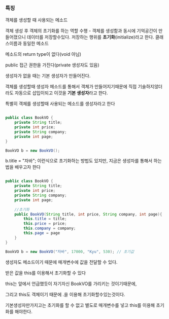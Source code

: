 ### 특징

객체를 생성할 때 사용되는 메소드

객체 생성 후 객체의 초기화를 하는 역할 수행 - 객체를 생성함과 동시에 기억공간이 만들어졌으니 데이터를 저장할수있다. 저장하는 행위를 **초기화**(initialize)라고 한다.
클래스이름과 동일한 메소드

메소드의 return type이 없다(void 아님)

public 접근 권한을 가진다(private 생성자도 있음)

생성자가 없을 때는 기본 생성자가 만들어진다.

객체를 생성할때 생성자 메소드를 통해서 객체가 만들어지기때문에 직접 기술하지않더라도 자동으로 삽입이되고 이것을 **기본 생성자**라고 한다.

특별히 객체를 생성할때 사용되는 메소드를 생성자라고 한다

```java

public class BookVO {
	private String title;
	private int price;
	private String company;
	private int page;
}

BookVO b = new BookVO();

```

b.title = "자바"; 이런식으로 초기화하는 방법도 있지만, 지금은 생성자를 통해서 하는 법을 배우고자 한다

```java

public class BookVO {
	private String title;
	private int price;
	private String company;
	private int page;
	
	//초기화
	public BookVO(String title, int price, String company, int page){
		this.title = title;
		this.price = price;
		this.company = company;
		this.page = page
	}
}

BookVO b = new BookVO("자바", 17000, "Kyu", 530); // 초기값
```

생성자도 메소드이기 때문에 매개변수에 값을 전달할 수 있다.

받은 값을 this를 이용해서 초기화할 수 있다

this는 앞에서 언급했듯이 자기자신 BookVO를 가리키는 것이기때문에,

그리고 this도 객체이기 때문에 .을 이용해 초기화할수있는것이다.

기본생성자만가지고는 초기화를 할 수 없고 별도로 매개변수를 넣고 this를 이용해 초기화를 해야한다.
